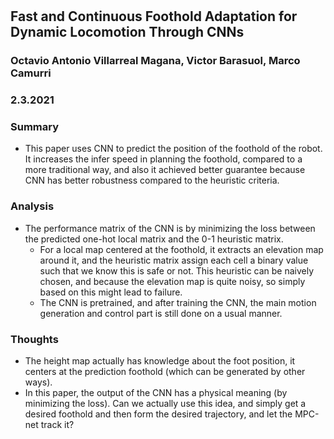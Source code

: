 #

## Fast and Continuous Foothold Adaptation for Dynamic Locomotion Through CNNs

### Octavio Antonio Villarreal Magana, Victor Barasuol, Marco Camurri

### 2.3.2021

### Summary

- This paper uses CNN to predict the position of the foothold of the robot. It increases the infer speed in planning the foothold, compared to a more traditional way, and also it achieved better guarantee because CNN has better robustness compared to the heuristic criteria.

### Analysis
- The performance matrix of the CNN is by minimizing the loss between the predicted one-hot local matrix and the 0-1 heuristic matrix.
  - For a local map centered at the foothold, it extracts an elevation map around it, and the heuristic matrix assign each cell a binary value such that we know this is safe or not. This heuristic can be naively chosen, and because the elevation map is quite noisy, so simply based on this might lead to failure.
  - The CNN is pretrained, and after training the CNN, the main motion generation and control part is still done on a usual manner.
### Thoughts
- The height map actually has knowledge about the foot position, it centers at the prediction foothold (which can be generated by other ways).
- In this paper, the output of the CNN has a physical meaning (by minimizing the loss). Can we actually use this idea, and simply get a desired foothold and then form the desired trajectory, and let the MPC-net track it?


